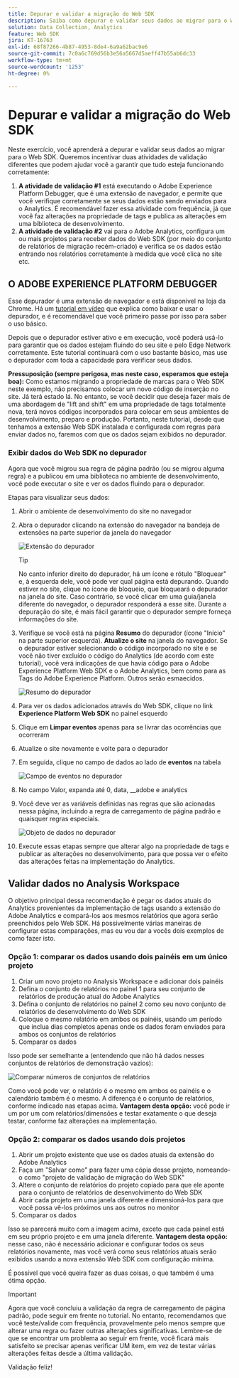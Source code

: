 ```yaml
---
title: Depurar e validar a migração do Web SDK
description: Saiba como depurar e validar seus dados ao migrar para o Web SDK
solution: Data Collection, Analytics
feature: Web SDK
jira: KT-16763
exl-id: 68f87266-4b87-4953-8de4-6a9a62bac9e6
source-git-commit: 7c0a6c769d56b3e56a5667d5aeff47b55ab6dc33
workflow-type: tm+mt
source-wordcount: '1253'
ht-degree: 0%

---
```


# Depurar e validar a migração do Web SDK

Neste exercício, você aprenderá a depurar e validar seus dados ao migrar para o Web SDK. Queremos incentivar duas atividades de validação diferentes que podem ajudar você a garantir que tudo esteja funcionando corretamente:

1. **A atividade de validação #1** está executando o Adobe Experience Platform Debugger, que é uma extensão de navegador, e permite que você verifique corretamente se seus dados estão sendo enviados para o Analytics. É recomendável fazer essa atividade com frequência, já que você faz alterações na propriedade de tags e publica as alterações em uma biblioteca de desenvolvimento.
1. **A atividade de validação #2** vai para o Adobe Analytics, configura um ou mais projetos para receber dados do Web SDK (por meio do conjunto de relatórios de migração recém-criado) e verifica se os dados estão entrando nos relatórios corretamente à medida que você clica no site etc.

## O ADOBE EXPERIENCE PLATFORM DEBUGGER

Esse depurador é uma extensão de navegador e está disponível na loja da Chrome. Há um [tutorial em vídeo](https://experienceleague.adobe.com/pt-br/docs/platform-learn/data-collection/debugger/overview) que explica como baixar e usar o depurador, e é recomendável que você primeiro passe por isso para saber o uso básico.

Depois que o depurador estiver ativo e em execução, você poderá usá-lo para garantir que os dados estejam fluindo do seu site e pelo Edge Network corretamente. Este tutorial continuará com o uso bastante básico, mas use o depurador com toda a capacidade para verificar seus dados.

**Pressuposição (sempre perigosa, mas neste caso, esperamos que esteja boa):** Como estamos migrando a propriedade de marcas para o Web SDK neste exemplo, não precisamos colocar um novo código de inserção no site. Já terá estado lá. No entanto, se você decidir que deseja fazer mais de uma abordagem de &quot;lift and shift&quot; em uma propriedade de tags totalmente nova, terá novos códigos incorporados para colocar em seus ambientes de desenvolvimento, preparo e produção. Portanto, neste tutorial, desde que tenhamos a extensão Web SDK instalada e configurada com regras para enviar dados no, faremos com que os dados sejam exibidos no depurador.

### Exibir dados do Web SDK no depurador

Agora que você migrou sua regra de página padrão (ou se migrou alguma regra) e a publicou em uma biblioteca no ambiente de desenvolvimento, você pode executar o site e ver os dados fluindo para o depurador.

Etapas para visualizar seus dados:

1. Abrir o ambiente de desenvolvimento do site no navegador
1. Abra o depurador clicando na extensão do navegador na bandeja de extensões na parte superior da janela do navegador

   ![Extensão do depurador](assets/debugger-extension.jpg)

   >[!TIP]
   >
   >No canto inferior direito do depurador, há um ícone e rótulo &quot;Bloquear&quot; e, à esquerda dele, você pode ver qual página está depurando. Quando estiver no site, clique no ícone de bloqueio, que bloqueará o depurador na janela do site. Caso contrário, se você clicar em uma guia/janela diferente do navegador, o depurador responderá a esse site. Durante a depuração do site, é mais fácil garantir que o depurador sempre forneça informações do site.

1. Verifique se você está na página **Resumo** do depurador (ícone &quot;Início&quot; na parte superior esquerda). **Atualize o site** na janela do navegador. Se o depurador estiver selecionando o código incorporado no site e se você não tiver excluído o código do Analytics (de acordo com este tutorial), você verá indicações de que havia código para o Adobe Experience Platform Web SDK e o Adobe Analytics, bem como para as Tags do Adobe Experience Platform. Outros serão esmaecidos.

   ![Resumo do depurador](assets/debugger-summary.jpg)

1. Para ver os dados adicionados através do Web SDK, clique no link **Experience Platform Web SDK** no painel esquerdo
1. Clique em **Limpar eventos** apenas para se livrar das ocorrências que ocorreram
1. Atualize o site novamente e volte para o depurador
1. Em seguida, clique no campo de dados ao lado de **eventos** na tabela

   ![Campo de eventos no depurador](assets/events-field-in-debugger.jpg)

1. No campo Valor, expanda até 0, data, __adobe e analytics
1. Você deve ver as variáveis definidas nas regras que são acionadas nessa página, incluindo a regra de carregamento de página padrão e quaisquer regras especiais.

   ![Objeto de dados no depurador](assets/data-object-in-debugger.jpg)

1. Execute essas etapas sempre que alterar algo na propriedade de tags e publicar as alterações no desenvolvimento, para que possa ver o efeito das alterações feitas na implementação do Analytics.

## Validar dados no Analysis Workspace

O objetivo principal dessa recomendação é pegar os dados atuais do Analytics provenientes da implementação de tags usando a extensão do Adobe Analytics e compará-los aos mesmos relatórios que agora serão preenchidos pelo Web SDK.
Há possivelmente várias maneiras de configurar estas comparações, mas eu vou dar a vocês dois exemplos de como fazer isto.

### Opção 1: comparar os dados usando dois painéis em um único projeto

1. Criar um novo projeto no Analysis Workspace e adicionar dois painéis
1. Defina o conjunto de relatórios no painel 1 para seu conjunto de relatórios de produção atual do Adobe Analytics
1. Defina o conjunto de relatórios no painel 2 como seu novo conjunto de relatórios de desenvolvimento do Web SDK
1. Coloque o mesmo relatório em ambos os painéis, usando um período que inclua dias completos apenas onde os dados foram enviados para ambos os conjuntos de relatórios
1. Comparar os dados

Isso pode ser semelhante a (entendendo que não há dados nesses conjuntos de relatórios de demonstração vazios):

![Comparar números de conjuntos de relatórios](assets/compare-report-suite-numbers-panels.jpg)

Como você pode ver, o relatório é o mesmo em ambos os painéis e o calendário também é o mesmo. A diferença é o conjunto de relatórios, conforme indicado nas etapas acima.
**Vantagem desta opção:** você pode ir um por um com relatórios/dimensões e testar exatamente o que deseja testar, conforme faz alterações na implementação.

### Opção 2: comparar os dados usando dois projetos

1. Abrir um projeto existente que use os dados atuais da extensão do Adobe Analytics
1. Faça um &quot;Salvar como&quot; para fazer uma cópia desse projeto, nomeando-o como &quot;projeto de validação de migração do Web SDK&quot;
1. Altere o conjunto de relatórios do projeto copiado para que ele aponte para o conjunto de relatórios de desenvolvimento do Web SDK
1. Abrir cada projeto em uma janela diferente e dimensioná-los para que você possa vê-los próximos uns aos outros no monitor
1. Comparar os dados

Isso se parecerá muito com a imagem acima, exceto que cada painel está em seu próprio projeto e em uma janela diferente.
**Vantagem desta opção:** nesse caso, não é necessário adicionar e configurar todos os seus relatórios novamente, mas você verá como seus relatórios atuais serão exibidos usando a nova extensão Web SDK com configuração mínima.

É possível que você queira fazer as duas coisas, o que também é uma ótima opção.

>[!IMPORTANT]
>
>Agora que você concluiu a validação da regra de carregamento de página padrão, pode seguir em frente no tutorial. No entanto, recomendamos que você teste/valide com frequência, provavelmente pelo menos sempre que alterar uma regra ou fazer outras alterações significativas. Lembre-se de que se encontrar um problema ao seguir em frente, você ficará mais satisfeito se precisar apenas verificar UM item, em vez de testar várias alterações feitas desde a última validação.

Validação feliz!
